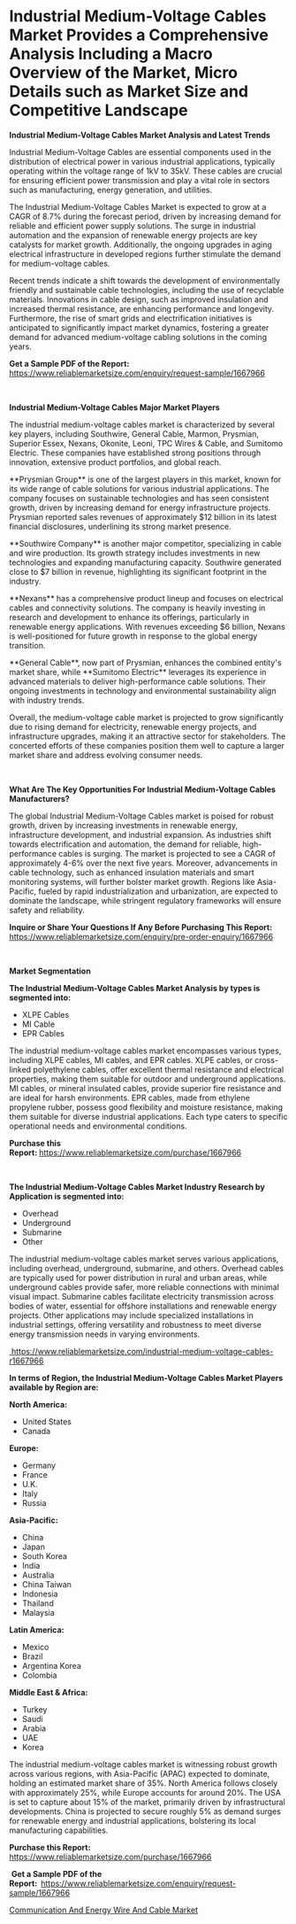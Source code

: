 <p><h1>Industrial Medium-Voltage Cables Market Provides a Comprehensive Analysis Including a Macro Overview of the Market, Micro Details such as Market Size and Competitive Landscape</h1></p><p><strong>Industrial Medium-Voltage Cables Market Analysis and Latest Trends</strong></p>
<p><p>Industrial Medium-Voltage Cables are essential components used in the distribution of electrical power in various industrial applications, typically operating within the voltage range of 1kV to 35kV. These cables are crucial for ensuring efficient power transmission and play a vital role in sectors such as manufacturing, energy generation, and utilities. </p><p>The Industrial Medium-Voltage Cables Market is expected to grow at a CAGR of 8.7% during the forecast period, driven by increasing demand for reliable and efficient power supply solutions. The surge in industrial automation and the expansion of renewable energy projects are key catalysts for market growth. Additionally, the ongoing upgrades in aging electrical infrastructure in developed regions further stimulate the demand for medium-voltage cables.</p><p>Recent trends indicate a shift towards the development of environmentally friendly and sustainable cable technologies, including the use of recyclable materials. Innovations in cable design, such as improved insulation and increased thermal resistance, are enhancing performance and longevity. Furthermore, the rise of smart grids and electrification initiatives is anticipated to significantly impact market dynamics, fostering a greater demand for advanced medium-voltage cabling solutions in the coming years.</p></p>
<p><strong>Get a Sample PDF of the Report:&nbsp;</strong> <a href="https://www.reliablemarketsize.com/enquiry/request-sample/1667966?utm_campaign=2444&utm_medium=2&utm_source=Github&utm_content=ia&utm_term=07042025&utm_id=industrial-medium-voltage-cables">https://www.reliablemarketsize.com/enquiry/request-sample/1667966</a></p>
<p>&nbsp;</p>
<p><strong>Industrial Medium-Voltage Cables Major Market Players</strong></p>
<p><p>The industrial medium-voltage cables market is characterized by several key players, including Southwire, General Cable, Marmon, Prysmian, Superior Essex, Nexans, Okonite, Leoni, TPC Wires & Cable, and Sumitomo Electric. These companies have established strong positions through innovation, extensive product portfolios, and global reach.</p><p>**Prysmian Group** is one of the largest players in this market, known for its wide range of cable solutions for various industrial applications. The company focuses on sustainable technologies and has seen consistent growth, driven by increasing demand for energy infrastructure projects. Prysmian reported sales revenues of approximately $12 billion in its latest financial disclosures, underlining its strong market presence.</p><p>**Southwire Company** is another major competitor, specializing in cable and wire production. Its growth strategy includes investments in new technologies and expanding manufacturing capacity. Southwire generated close to $7 billion in revenue, highlighting its significant footprint in the industry.</p><p>**Nexans** has a comprehensive product lineup and focuses on electrical cables and connectivity solutions. The company is heavily investing in research and development to enhance its offerings, particularly in renewable energy applications. With revenues exceeding $6 billion, Nexans is well-positioned for future growth in response to the global energy transition.</p><p>**General Cable**, now part of Prysmian, enhances the combined entity's market share, while **Sumitomo Electric** leverages its experience in advanced materials to deliver high-performance cable solutions. Their ongoing investments in technology and environmental sustainability align with industry trends.</p><p>Overall, the medium-voltage cable market is projected to grow significantly due to rising demand for electricity, renewable energy projects, and infrastructure upgrades, making it an attractive sector for stakeholders. The concerted efforts of these companies position them well to capture a larger market share and address evolving consumer needs.</p></p>
<p>&nbsp;</p>
<p><strong>What Are The Key Opportunities For Industrial Medium-Voltage Cables Manufacturers?</strong></p>
<p><p>The global Industrial Medium-Voltage Cables market is poised for robust growth, driven by increasing investments in renewable energy, infrastructure development, and industrial expansion. As industries shift towards electrification and automation, the demand for reliable, high-performance cables is surging. The market is projected to see a CAGR of approximately 4-6% over the next five years. Moreover, advancements in cable technology, such as enhanced insulation materials and smart monitoring systems, will further bolster market growth. Regions like Asia-Pacific, fueled by rapid industrialization and urbanization, are expected to dominate the landscape, while stringent regulatory frameworks will ensure safety and reliability.</p></p>
<p><strong>Inquire or Share Your Questions If Any Before Purchasing This Report:</strong> <a href="https://www.reliablemarketsize.com/enquiry/pre-order-enquiry/1667966?utm_campaign=2444&utm_medium=2&utm_source=Github&utm_content=ia&utm_term=07042025&utm_id=industrial-medium-voltage-cables">https://www.reliablemarketsize.com/enquiry/pre-order-enquiry/1667966</a></p>
<p>&nbsp;</p>
<p><strong>Market Segmentation</strong></p>
<p><strong>The Industrial Medium-Voltage Cables Market Analysis by types is segmented into:</strong></p>
<p><ul><li>XLPE Cables</li><li>MI Cable</li><li>EPR Cables</li></ul></p>
<p><p>The industrial medium-voltage cables market encompasses various types, including XLPE cables, MI cables, and EPR cables. XLPE cables, or cross-linked polyethylene cables, offer excellent thermal resistance and electrical properties, making them suitable for outdoor and underground applications. MI cables, or mineral insulated cables, provide superior fire resistance and are ideal for harsh environments. EPR cables, made from ethylene propylene rubber, possess good flexibility and moisture resistance, making them suitable for diverse industrial applications. Each type caters to specific operational needs and environmental conditions.</p></p>
<p><strong>Purchase this Report:&nbsp;</strong><a href="https://www.reliablemarketsize.com/purchase/1667966?utm_campaign=2444&utm_medium=2&utm_source=Github&utm_content=ia&utm_term=07042025&utm_id=industrial-medium-voltage-cables">https://www.reliablemarketsize.com/purchase/1667966</a></p>
<p>&nbsp;</p>
<p><strong>The Industrial Medium-Voltage Cables Market Industry Research by Application is segmented into:</strong></p>
<p><ul><li>Overhead</li><li>Underground</li><li>Submarine</li><li>Other</li></ul></p>
<p><p>The industrial medium-voltage cables market serves various applications, including overhead, underground, submarine, and others. Overhead cables are typically used for power distribution in rural and urban areas, while underground cables provide safer, more reliable connections with minimal visual impact. Submarine cables facilitate electricity transmission across bodies of water, essential for offshore installations and renewable energy projects. Other applications may include specialized installations in industrial settings, offering versatility and robustness to meet diverse energy transmission needs in varying environments.</p></p>
<p><a href="https://www.reliablemarketsize.com/industrial-medium-voltage-cables-r1667966?utm_campaign=2444&utm_medium=2&utm_source=Github&utm_content=ia&utm_term=07042025&utm_id=industrial-medium-voltage-cables">&nbsp;https://www.reliablemarketsize.com/industrial-medium-voltage-cables-r1667966</a></p>
<p><strong>In terms of Region, the Industrial Medium-Voltage Cables Market Players available by Region are:</strong></p>
<p>
    <p> <strong> North America: </strong>
        <ul>
            <li>United States</li>
            <li>Canada</li>
        </ul>
        </p> 
    <p> <strong> Europe: </strong>
        <ul>
            <li>Germany</li>
            <li>France</li>
            <li>U.K.</li>
            <li>Italy</li>
            <li>Russia</li>
        </ul>
        </p> 
    <p> <strong> Asia-Pacific: </strong>
        <ul>
            <li>China</li>
            <li>Japan</li>
            <li>South Korea</li>
            <li>India</li>
            <li>Australia</li>
            <li>China Taiwan</li>
            <li>Indonesia</li>
            <li>Thailand</li>
            <li>Malaysia</li>
        </ul>
        </p> 
    <p> <strong> Latin America: </strong>
        <ul>
            <li>Mexico</li>
            <li>Brazil</li>
            <li>Argentina Korea</li>
            <li>Colombia</li>
        </ul>
        </p> 
    <p> <strong> Middle East & Africa: </strong>
        <ul>
            <li>Turkey</li>
            <li>Saudi</li>
            <li>Arabia</li>
            <li>UAE</li>
            <li>Korea</li>
        </ul>
    </p>
    </p>
<p><p>The industrial medium-voltage cables market is witnessing robust growth across various regions, with Asia-Pacific (APAC) expected to dominate, holding an estimated market share of 35%. North America follows closely with approximately 25%, while Europe accounts for around 20%. The USA is set to capture about 15% of the market, primarily driven by infrastructural developments. China is projected to secure roughly 5% as demand surges for renewable energy and industrial applications, bolstering its local manufacturing capabilities.</p></p>
<p><strong>Purchase this Report: </strong><a href="https://www.reliablemarketsize.com/purchase/1667966?utm_campaign=2444&utm_medium=2&utm_source=Github&utm_content=ia&utm_term=07042025&utm_id=industrial-medium-voltage-cables">https://www.reliablemarketsize.com/purchase/1667966</a></p>
<p>&nbsp;<strong>Get a Sample PDF of the Report:&nbsp;&nbsp;</strong><a href="https://www.reliablemarketsize.com/enquiry/request-sample/1667966?utm_campaign=2444&utm_medium=2&utm_source=Github&utm_content=ia&utm_term=07042025&utm_id=industrial-medium-voltage-cables">https://www.reliablemarketsize.com/enquiry/request-sample/1667966</a></p>
<p><strong></strong></p>
<p><p><a href="https://github.com/WashimHussain441/Market-Research-Report-List-2/blob/main/communication-and-energy-wire-and-cable-market.md?utm_campaign=2444&utm_medium=2&utm_source=Github&utm_content=ia&utm_term=07042025&utm_id=industrial-medium-voltage-cables">Communication And Energy Wire And Cable Market</a></p></p>